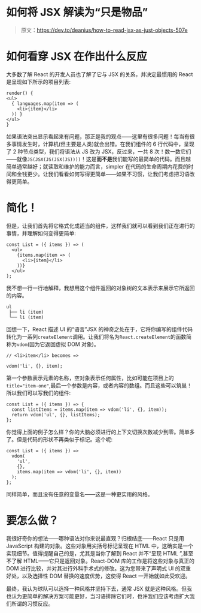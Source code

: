 # 如何将 JSX 解读为“只是物品”

> 原文：<https://dev.to/deanius/how-to-read-jsx-as-just-objects-507e>

# 如何看穿 JSX 在作出什么反应

大多数了解 React 的开发人员也了解了它与 JSX 的关系，并决定最惯用的 React 是呈现如下所示的项目列表:

```
render() {
<ul>
  { languages.map(item => (
    <li>{item}</li>
  )) }
</ul>
} 
```

如果语法突出显示看起来有问题，那正是我的观点——这里有很多问题！每当有很多事情发生时，计算机(但主要是人类)就会出错。在我们组件的 6 行代码中，呈现了 2 种节点类型，我们将语法从 JS 改为 JSX，反过来，一共 8 次！数一数它们——就像`JS(JSX(JS(JSX(JS))))`！这是**而不是**我们能写的最简单的代码。而且越简单通常越好；就读取和维护的能力而言，simpler 在代码的生命周期内花费的时间和金钱更少。让我们看看如何写得更简单——如果不习惯，让我们考虑把习语改得更简单。

# 简化！

但是，让我们首先将它格式化成适当的组件，这样我们就可以看到我们正在进行的事情，并理解如何变得更简单:

```
const List = ({ items }) => (
  <ul>
    {items.map(item => (
      <li>{item}</li>
    ))}
  </ul>
); 
```

我不想一行一行地解释，我想用这个组件返回的对象树的文本表示来展示它所返回的内容。

```
ul
 ├── li (item)
 └── li (item) 
```

回想一下，React 描述 UI 的“语言”JSX 的神奇之处在于，它将你编写的组件代码转化为一系列`createElement`调用。让我们将名为`React.createElement`的函数简称为`vdom`(因为它返回虚拟 DOM 对象)。

```
// <li>item</li> becomes =>

vdom('li', {}, item); 
```

第一个参数表示元素的名称，空对象表示任何属性，比如可能在项目上的`title="item-one"`,最后一个参数是内容，或者内容的数组。而且这些可以筑巢！所以我们可以写我们的组件:

```
const List = ({ items }) => {
  const listItems = items.map(item => vdom('li', {}, item));
  return vdom('ul', {}, listItems);
}; 
```

你觉得上面的例子怎么样？你的大脑必须进行的上下文切换次数减少到零。简单多了。但是代码的形状不再类似于标记。这个呢:

```
const List = ({ items }) => 
  vdom(
    'ul',
    {},
    items.map(item => vdom('li', {}, item))
  );
}; 
```

同样简单，而且没有任意的变量名——这是一种更实用的风格。

# 要怎么做？

我很好奇你的想法——哪种语法对你来说最直观？归根结底——React 只是用 JavaScript 构建的对象。这些对象用尖括号标记呈现在 HTML 中，这确实是一个实现细节。值得提醒自己的是，尤其是当你了解到 React 并不“呈现 HTML ”,甚至不了解 HTML——它只是返回对象。React-DOM 库的工作是将这些对象与真正的 DOM 进行比较，并对其进行外科手术式的修改。这为您带来了声明式 UI 的双重好处，以及选择性 DOM 替换的速度优势，这使得 React 一开始就如此受欢迎。

最终，我认为球队可以选择一种风格并坚持下去，通常 JSX 就是这种风格。但我也认为更简单的解决方案可能更好，当习语排除它们时，也许我们应该考虑扩大我们所谓的习惯反应。